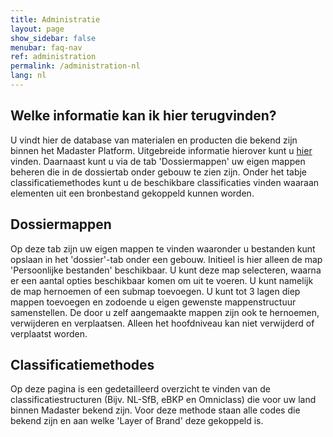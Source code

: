 ```yaml
---
title: Administratie
layout: page
show_sidebar: false
menubar: faq-nav
ref: administration
permalink: /administration-nl
lang: nl
---
```


## Welke informatie kan ik hier terugvinden?
U vindt hier de database van materialen en producten die bekend zijn binnen het Madaster Platform. Uitgebreide informatie hierover kunt u <a href="https://docs.madaster.com/materials-products-nl">hier</a> vinden. Daarnaast kunt u via de tab 'Dossiermappen' uw eigen mappen beheren die in de dossiertab onder gebouw te zien zijn. Onder het tabje classificatiemethodes kunt u de beschikbare classificaties vinden waaraan elementen uit een bronbestand gekoppeld kunnen worden.

## Dossiermappen
Op deze tab zijn uw eigen mappen te vinden waaronder u bestanden kunt opslaan in het 'dossier'-tab onder een gebouw. Initieel is hier alleen de map 'Persoonlijke bestanden' beschikbaar. U kunt deze map selecteren, waarna er een aantal opties beschikbaar komen om uit te voeren. U kunt namelijk de map hernoemen of een submap toevoegen. U kunt tot 3 lagen diep mappen toevoegen en zodoende u eigen gewenste mappenstructuur samenstellen. De door u zelf aangemaakte mappen zijn ook te hernoemen, verwijderen en verplaatsen. Alleen het hoofdniveau kan niet verwijderd of verplaatst worden.

## Classificatiemethodes
Op deze pagina is een gedetailleerd overzicht te vinden van de classificatiestructuren (Bijv. NL-SfB, eBKP en Omniclass) die voor uw land binnen Madaster bekend zijn. Voor deze methode staan alle codes die bekend zijn en aan welke 'Layer of Brand' deze gekoppeld is.